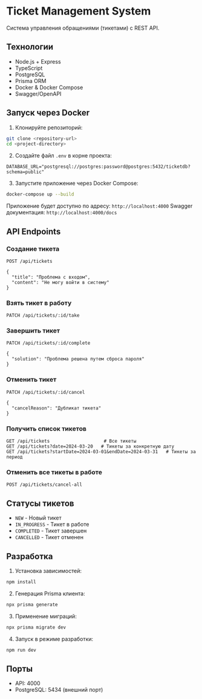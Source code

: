 # Ticket Management System

Система управления обращениями (тикетами) с REST API.

## Технологии

- Node.js + Express
- TypeScript
- PostgreSQL
- Prisma ORM
- Docker & Docker Compose
- Swagger/OpenAPI

## Запуск через Docker

1. Клонируйте репозиторий:
```bash
git clone <repository-url>
cd <project-directory>
```

2. Создайте файл `.env` в корне проекта:
```env
DATABASE_URL="postgresql://postgres:password@postgres:5432/ticketdb?schema=public"
```

3. Запустите приложение через Docker Compose:
```bash
docker-compose up --build
```

Приложение будет доступно по адресу: `http://localhost:4000`
Swagger документация: `http://localhost:4000/docs`

## API Endpoints

### Создание тикета
```http
POST /api/tickets

{
  "title": "Проблема с входом",
  "content": "Не могу войти в систему"
}
```

### Взять тикет в работу
```http
PATCH /api/tickets/:id/take
```

### Завершить тикет
```http
PATCH /api/tickets/:id/complete

{
  "solution": "Проблема решена путем сброса пароля"
}
```

### Отменить тикет
```http
PATCH /api/tickets/:id/cancel

{
  "cancelReason": "Дубликат тикета"
}
```

### Получить список тикетов
```http
GET /api/tickets                    # Все тикеты
GET /api/tickets?date=2024-03-20   # Тикеты за конкретную дату
GET /api/tickets?startDate=2024-03-01&endDate=2024-03-31   # Тикеты за период
```

### Отменить все тикеты в работе
```http
POST /api/tickets/cancel-all
```

## Статусы тикетов

- `NEW` - Новый тикет
- `IN_PROGRESS` - Тикет в работе
- `COMPLETED` - Тикет завершен
- `CANCELLED` - Тикет отменен

## Разработка

1. Установка зависимостей:
```bash
npm install
```

2. Генерация Prisma клиента:
```bash
npx prisma generate
```

3. Применение миграций:
```bash
npx prisma migrate dev
```

4. Запуск в режиме разработки:
```bash
npm run dev
```

## Порты

- API: 4000
- PostgreSQL: 5434 (внешний порт)
